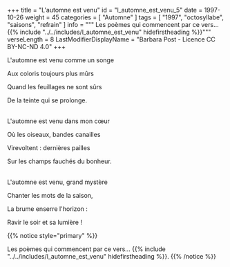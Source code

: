 +++
title = "L'automne est venu"
id = "l_automne_est_venu_5"
date = 1997-10-26
weight = 45
categories = [ "Automne" ]
tags = [ "1997", "octosyllabe", "saisons", "refrain" ]
info = """
Les poèmes qui commencent par ce vers...
{{% include "../../includes/l_automne_est_venu" hidefirstheading %}}"""
verseLength = 8
LastModifierDisplayName = "Barbara Post - Licence CC BY-NC-ND 4.0"
+++

L'automne est venu comme un songe

Aux coloris toujours plus mûrs

Quand les feuillages ne sont sûrs

De la teinte qui se prolonge.

 \
L'automne est venu dans mon cœur

Où les oiseaux, bandes canailles

Virevoltent : dernières pailles

Sur les champs fauchés du bonheur.

 \
L'automne est venu, grand mystère

Chanter les mots de la saison,

La brume enserre l'horizon :

Ravir le soir et sa lumière !

{{% notice style="primary" %}}

Les poèmes qui commencent par ce vers...
{{% include "../../includes/l_automne_est_venu" hidefirstheading %}}.
{{% /notice %}}
